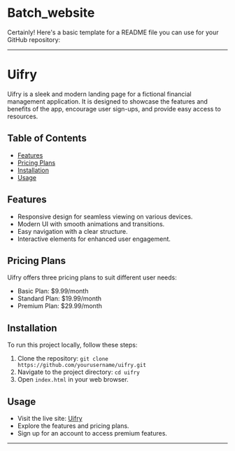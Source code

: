# Batch_website
Certainly! Here's a basic template for a README file you can use for your GitHub repository:

---

# Uifry

Uifry is a sleek and modern landing page for a fictional financial management application. It is designed to showcase the features and benefits of the app, encourage user sign-ups, and provide easy access to resources.

## Table of Contents

- [Features](#features)
- [Pricing Plans](#pricing-plans)
- [Installation](#installation)
- [Usage](#usage)

## Features

- Responsive design for seamless viewing on various devices.
- Modern UI with smooth animations and transitions.
- Easy navigation with a clear structure.
- Interactive elements for enhanced user engagement.

## Pricing Plans

Uifry offers three pricing plans to suit different user needs:

- Basic Plan: $9.99/month
- Standard Plan: $19.99/month
- Premium Plan: $29.99/month

## Installation

To run this project locally, follow these steps:

1. Clone the repository: `git clone https://github.com/yourusername/uifry.git`
2. Navigate to the project directory: `cd uifry`
3. Open `index.html` in your web browser.

## Usage

- Visit the live site: [Uifry](https://www.uifry.com)
- Explore the features and pricing plans.
- Sign up for an account to access premium features.


---